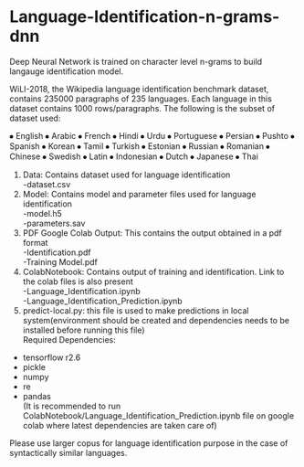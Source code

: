 # Language-Identification-n-grams-dnn

Deep Neural Network is trained on character level n-grams to build langauge identification model.</br>

WiLI-2018, the Wikipedia language identification benchmark dataset, contains 235000 paragraphs of 235 languages. Each language in this dataset contains 1000 rows/paragraphs. The following is the subset of dataset used:

⦁ English ⦁ Arabic ⦁ French ⦁ Hindi ⦁ Urdu ⦁ Portuguese ⦁ Persian ⦁ Pushto ⦁ Spanish ⦁ Korean ⦁ Tamil ⦁ Turkish ⦁ Estonian ⦁ Russian ⦁ Romanian ⦁ Chinese ⦁ Swedish ⦁ Latin ⦁ Indonesian ⦁ Dutch ⦁ Japanese ⦁ Thai

1. Data: Contains dataset used for language identification</br>
-dataset.csv</br>
2. Model: Contains model and parameter files used for language identification</br>
-model.h5</br>
-parameters.sav</br>
3. PDF Google Colab Output: This contains the output obtained in a pdf format</br>
-Identification.pdf</br>
-Training Model.pdf</br>
4. ColabNotebook: Contains output of training and identification. Link to the colab files is also present</br>
-Language_Identification.ipynb</br>
-Language_Identification_Prediction.ipynb</br>
5. predict-local.py: this file is used to make predictions in local system(environment should be created and dependencies needs to be installed before running this file)</br>
Required Dependencies:
- tensorflow r2.6
- pickle
- numpy
- re
- pandas</br>
(It is recommended to run ColabNotebook/Language_Identification_Prediction.ipynb file on google colab where latest dependencies are taken care of)</br>

Please use larger copus for language identification purpose in the case of syntactically similar languages.



